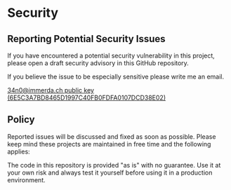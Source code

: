 # Security

## Reporting Potential Security Issues

If you have encountered a potential security vulnerability in this project,
please open a draft security advisory in this GitHub repository.
 
If you believe the issue to be especially sensitive please write me an email.

[34n0@immerda.ch public key (6E5C3A7BD8465D1997C40FB0FDFA0107DCD38E02)](https://34n0.github.io/34n0@immerda.ch.pub)


## Policy

Reported issues will be discussed and fixed as soon as possible. 
Please keep mind these projects are maintained in free time and the following applies: 

The code in this repository is provided "as is" with no guarantee. 
Use it at your own risk and always test it yourself before using it in a production environment. 